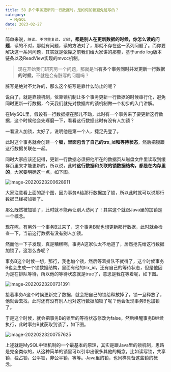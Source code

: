 ```yaml
---
title: 58 多个事务更新同一行数据时，是如何加锁避免脏写的？
category:
  - MySQL
date: 2023-02-27
---
```


<!-- more -->


简单来说，`脏读`、`不可重复读`、`幻读`，**都是别人在更新数据的时候，你怎么读的问题**，读的不对，那就有问题，读的方法对了，那就不存在这一系列问题了。而你要解决这一系列问题，其实就是依靠之前我们给大家讲的那套，基于undo log版本链条以及ReadView实现的mvcc机制。

> 现在开始我们研究另一个问题，那就是当**有多个事务同时并发更新一行数据的时候**，不就是会有脏写的问题吗？

脏写是绝对不允许的，那么这个脏写是靠什么防止的呢？

说白了，就是靠锁机制，依靠锁机制让多个事务更新一行数据的时候串行化，避免同时更新一行数据，今天我们就先对数据库的锁机制做一个初步的入门讲解。

在MySQL里，假设有一行数据摆在那儿不动，此时有一个事务来了要更新这行数据，这个时候他会先琢磨一下，看看这行数据此时有没有人加锁？

一看没人加锁，太好了，说明他是第一个人，捷足先登了。

此时这个事务就会创建一个**锁，里面包含了自己的trx_id和等待状态**，然后把锁跟这行数据关联在一起。

同时大家应该还记得，更新一行数据必须把他所在的数据页从磁盘文件里读取到缓存页里来才能更新的，所以说，此时**这行数据和关联的锁数据结构，都是在内存里的**，大家要明确这一点，如下图。

<img src="https://studyimages.oss-cn-beijing.aliyuncs.com/img/mysql/34-63/202210201140997.png" alt="image-20220223200628911" />

大家注意看上面的那个图，因为事务A给那行数据加了锁，所以此时就可以说那行数据已经被加锁了。

那么既然被加锁了，此时就不能再让别人访问了！其实这个就跟Java里的加锁是一个概念。

现在呢，有另外一个事务B过来了，这个事务B就也想更新那行数据，此时就会检查一下，当前这行数据有没有别人加锁。

然而他一下子发现，真是糟糕啊，事务A这家伙太不地道了，居然抢先给这行数据加锁了，这怎么办呢？

事务B这个时候一想，那行，我也加个锁，然后等着排队不就得了，这个时候事务B也会生成一个锁数据结构，里面有他的trx_id，还有自己的等待状态，但是他因为是在排队等待，所以他的等待状态就是true了，意思是我在等着呢，如下图。

<img src="https://studyimages.oss-cn-beijing.aliyuncs.com/img/mysql/34-63/202210201140998.png" alt="image-20220223200731391" />

接着事务A这个时候更新完了数据，就会把自己的锁给释放掉了。锁一旦释放了，他就会去找，此时还有没有别人也对这行数据加锁了呢？他会发现事务B也加锁了。

于是这个时候，就会把事务B的锁里的等待状态修改为false，然后唤醒事务B继续执行，此时事务B就获取到锁了，如下图。

<img src="https://studyimages.oss-cn-beijing.aliyuncs.com/img/mysql/34-63/202210201140999.png" alt="image-20220223200757625" />

上述就是MySQL中锁机制的一个最基本的原理，其实是跟Java里的锁机制，思路是完全类似的，从这种简单的锁里可以引申出很多其他的概念，比如读写锁，共享锁，独占锁，公平锁，非公平锁，等等。Java里的锁，也同样具备这些锁的概念。
